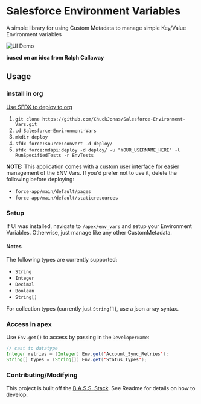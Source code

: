# Salesforce Environment Variables

A simple library for using Custom Metadata to manage simple Key/Value Environment variables

![UI Demo](https://user-images.githubusercontent.com/5217568/55663312-a63c4c00-57d9-11e9-994c-6e76ea0bd135.gif)

**based on an idea from Ralph Callaway**

## Usage

### install in org

[Use SFDX to deploy to org](https://developer.salesforce.com/docs/atlas.en-us.sfdx_dev.meta/sfdx_dev/sfdx_dev_build_mdapi_deploy.htm)

1. `git clone https://github.com/ChuckJonas/Salesforce-Environment-Vars.git`
1. `cd Salesforce-Environment-Vars`
1. `mkdir deploy`
2. `sfdx force:source:convert -d deploy/`
3. `sfdx force:mdapi:deploy -d deploy/ -u "YOUR_USERNAME_HERE" -l RunSpecifiedTests -r EnvTests`

**NOTE:** This application comes with a custom user interface for easier management of the ENV Vars. If you'd prefer not to use it, delete the following before deploying:

- `force-app/main/default/pages`
- `force-app/main/default/staticresources`

### Setup

If UI was installed, navigate to `/apex/env_vars` and setup your Environment Variables.  Otherwise, just manage like any other CustomMetadata.

#### Notes

The following types are currently supported:

- `String`
- `Integer`
- `Decimal`
- `Boolean`
- `String[]`

For collection types (currently just `String[]`), use a json array syntax.

### Access in apex

Use `Env.get()` to access by passing in the `DeveloperName`:

``` java
// cast to datatype
Integer retries = (Integer) Env.get('Account_Sync_Retries');
String[] types = (String[]) Env.get('Status_Types');
```

### Contributing/Modifying

This project is built off the [B.A.S.S. Stack](https://github.com/ChuckJonas/bad-ass-salesforce-stack).  See Readme for details on how to develop.